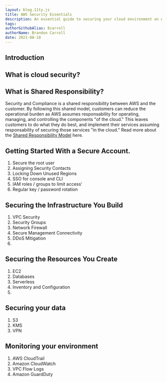 ```yaml
---
layout: blog.11ty.js
title: AWS Security Essentials
description: An essential guide to securing your cloud environment on AWS.
tags:
authorGithubAlias: 8carroll
authorName: Brandon Carroll
date: 2021-08-10
---
```


## Introduction

## What is cloud security?

## What is Shared Responsibility?
Security and Compliance is a shared responsibility between AWS and the customer. By following this shared model, customers can reduce the operational burden as AWS assumes responsability for operating, managing, and controlling the components "of the cloud."  This leaves customers to do what they do best, and implement their services assuming responsability of securing those services "in the cloud."
Read more about the [Shared Responsibility Model](_https://aws.amazon.com/compliance/shared-responsibility-model/_) here.

## Getting Started With a Secure Account.

1. Secure the root user
2. Assigning Security Contacts
3. Locking Down Unused Regions
4. SSO for console and CLI
5. IAM roles / groups to limit access'
6. Regular key / password rotation

## Securing the Infrastructure You Build

1. VPC Security
2. Security Groups
3. Network Firewall
4. Secure Management Connectivity
5. DDoS Mitigation
6. 

## Securing the Resources You Create

1. EC2
2. Databases
3. Serverless
4. Inventory and Configuration
5. 

## Securing your data

1. S3
2. KMS
3. VPN

## Monitoring your environment

1. AWS CloudTrail
2. Amazon CloudWatch
3. VPC Flow Logs
4. Amazon GuardDuty






